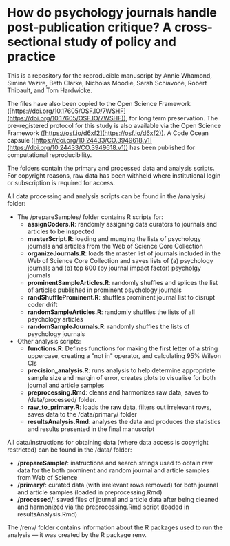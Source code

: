 # How do psychology journals handle post-publication critique? A cross-sectional study of policy and practice

This is a repository for the reproducible manuscript by Annie Whamond, Simine Vazire, Beth Clarke, Nicholas Moodie, Sarah Schiavone, Robert Thibault, and Tom Hardwicke.

The files have also been copied to the Open Science Framework ([https://doi.org/10.17605/OSF.IO/7WSHF](https://doi.org/10.17605/OSF.IO/7WSHF)), for long term preservation. The pre-registered protocol for this study is also available via the Open Science Framework ([https://osf.io/d6xf2](https://osf.io/d6xf2)). A Code Ocean capsule ([https://doi.org/10.24433/CO.3949618.v1](https://doi.org/10.24433/CO.3949618.v1)) has been published for computational reproducibility.

The folders contain the primary and processed data and analysis scripts. For copyright reasons, raw data has been withheld where institutional login or subscription is required for access. 

All data processing and analysis scripts can be found in the /analysis/ folder:

- The /prepareSamples/ folder contains R scripts for:
  - **assignCoders.R**: randomly assigning data curators to journals and articles to be inspected
  - **masterScript.R**: loading and munging the lists of psychology journals and articles from the Web of Science Core Collection
  - **organizeJournals.R**: loads the master list of journals included in the Web of Science Core Collection and saves lists of (a) psychology journals and (b) top 600 (by journal impact factor) psycholgy journals
  - **prominentSampleArticles.R**: randomly shuffles and splices the list of articles published in prominent psychology journals
  - **randShuffleProminent.R**: shuffles prominent journal list to disrupt coder drift
  - **randomSampleArticles.R**: randomly shuffles the lists of all psychology articles 
  - **randomSampleJournals.R**: randomly shuffles the lists of psychology journals
- Other analysis scripts:
  - **functions.R**: Defines functions for making the first letter of a string uppercase, creating a "not in" operator, and calculating 95% Wilson CIs
  - **precision_analysis.R**: runs analysis to help determine appropriate sample size and margin of error, creates plots to visualise for both journal and article samples
  - **preprocessing.Rmd**: cleans and harmonizes raw data, saves to /data/processed/ folder.
  - **raw_to_primary.R**: loads the raw data, filters out irrelevant rows, saves data to the /data/primary/ folder
  - **resultsAnalysis.Rmd**: analyses the data and produces the statistics and results presented in the final manuscript
 
All data/instructions for obtaining data (where data access is copyright restricted) can be found in the /data/ folder:

- **/prepareSample/**: instructions and search strings used to obtain raw data for the both prominent and random journal and article samples from Web of Science
- **/primary/**: curated data (with irrelevant rows removed) for both journal and article samples (loaded in preprocessing.Rmd)
- **/processed/**: saved files of journal and article data after being cleaned and harmonized via the preprocessing.Rmd script (loaded in resultsAnalysis.Rmd)

The /renv/ folder contains information about the R packages used to run the analysis — it was created by the R package renv.
